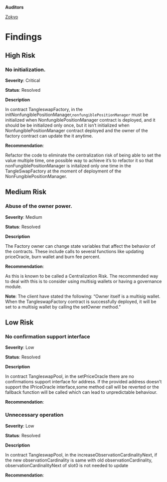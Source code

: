 **Auditors**

[Zokyo](https://x.com/zokyo_io)

# Findings

## High Risk

###  No initialization.

**Severity**: Critical

**Status**:  Resolved 

**Description**

In contract TangleswapFactory, in the initNonfungiblePositionManager,`nonfungiblePositionManager` must be initialized when NonfungiblePositionManager contract is deployed, and it should be be initialized only once, but it isn’t initialized when NonfungiblePositionManager contract deployed and the owner of the factory contract can update the it anytime.

**Recommendation**: 

Refactor the code to eliminate the centralization risk of being able to set the value multiple time, one possible way to achieve it’s to refactor it so that nonFungiblePositionManager is initalized only one time in the TangleSwapFactory at the moment of deployment of the NonFungiblePositionManager.

## Medium Risk

### Abuse of the owner power.

**Severity**: Medium

**Status**:  Resolved

**Description**


The Factory owner can change state variables that affect the behavior of the contracts.
These include calls to several functions like updating priceOracle, burn wallet  and burn fee percent.

**Recommendation**:

As this is known to be called a Centralization Risk. The recommended way to deal with this is to consider using multisig wallets or having a governance module.

**Note**: The client have stated the following: “Owner itself is a multisig wallet. When the TangleswapFactory contract is successfully deployed, it will be set to a multisig wallet by calling the setOwner method.”

## Low Risk

### No confirmation support interface

**Severity**: Low 

**Status**:  Resolved

**Description**

In contract TangleswapPool, in the setPriceOracle  there are no confirmations support interface for address. If the provided address doesn’t support the IPriceOracle interface,some method call will be reverted or the fallback function will be called which can lead to unpredictable behaviour.



**Recommendation**:



### Unnecessary operation

**Severity**: Low

**Status**:  Resolved

**Description**

In contract TangleswapPool, in the increaseObservationCardinalityNext, if the new observationCardinality is same with old observationCardinality, observationCardinalityNext of slot0 is not needed to update



**Recommendation**:

 
 
